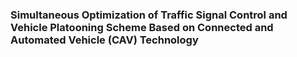 ### Simultaneous Optimization of Traffic Signal Control and Vehicle Platooning Scheme Based on Connected and Automated Vehicle (CAV) Technology
